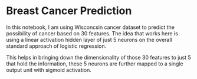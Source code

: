 # Breast Cancer Prediction

In this notebook, I am using Wisconcsin cancer dataset to predict the possibility of cancer based on 30 features. The idea that works here is using a linear activation hidden layer of just 5 neurons on the overall standard approach of logistic regression.

This helps in bringing down the dimensionality of those 30 features to just 5 that hold the information, these 5 neurons are further mapped to a single output unit with sigmoid activation.